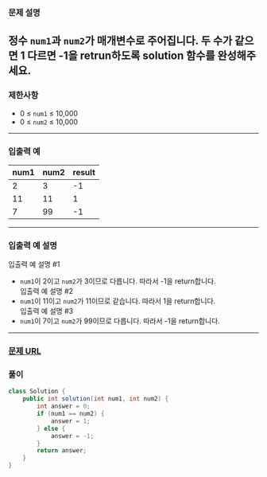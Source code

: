 ### **문제 설명**<br>  
정수 `num1`과 `num2`가 매개변수로 주어집니다. 두 수가 같으면 1 다르면 -1을 retrun하도록 solution 함수를 완성해주세요.  
---  
### 제한사항<br>  
* 0 ≤ `num1` ≤ 10,000  
* 0 ≤ `num2` ≤ 10,000  
---  
### 입출력 예<br>  
|num1|num2|result|  
|:---|:---|:---|
|2|3|-1|  
|11|11|1|  
|7|99|-1|  
---  
### 입출력 예 설명<br>  
입출력 예 설명 #1  
* `num1`이 2이고 `num2`가 3이므로 다릅니다. 따라서 -1을 return합니다.  
입출력 예 설명 #2  
* `num1`이 11이고 `num2`가 11이므로 같습니다. 따라서 1을 return합니다.  
입출력 예 설명 #3  
* `num1`이 7이고 `num2`가 99이므로 다릅니다. 따라서 -1을 return합니다.  
---  
### [문제 URL](https://school.programmers.co.kr/learn/courses/30/lessons/120807)<br>  
### 풀이<br>  
```java  
class Solution {
    public int solution(int num1, int num2) {
        int answer = 0;
        if (num1 == num2) {
            answer = 1;
        } else {
            answer = -1;
        }
        return answer;
    }
}  
```  
  

